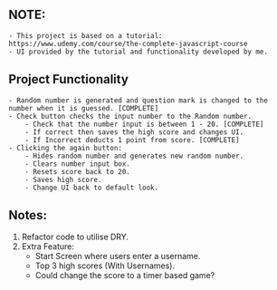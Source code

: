 ## NOTE:

    - This project is based on a tutorial: https://www.udemy.com/course/the-complete-javascript-course
    - UI provided by the tutorial and functionality developed by me.

## Project Functionality

    - Random number is generated and question mark is changed to the number when it is guessed. [COMPLETE]
    - Check button checks the input number to the Random number.
        - Check that the number input is between 1 - 20. [COMPLETE]
        - If correct then saves the high score and changes UI.
        - If Incorrect deducts 1 point from score. [COMPLETE]
    - Clicking the again button:
        - Hides random number and generates new random number.
        - Clears number input box.
        - Resets score back to 20.
        - Saves high score.
        - Change UI back to default look.

## Notes:

1. Refactor code to utilise DRY.
2. Extra Feature:
   - Start Screen where users enter a username.
   - Top 3 high scores (With Usernames).
   - Could change the score to a timer based game?
